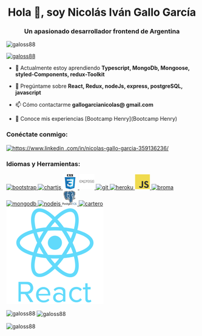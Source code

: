 <h1 align="center">Hola 👋, soy Nicolás Iván Gallo García</h1>
<h3 align="center">Un apasionado desarrollador frontend de Argentina</h3>

<p align="left"> <img src="https://komarev.com/ghpvc/?username=galoss88&label=Profile%20views&color=0e75b6&style=flat" alt="galoss88" /> </p>

<p align="left"> <a href=" https://github.com/ryo-ma/github-profile-trofeo"><img src="https://github-perfil-trofeo.vercel.app/?username=galoss88" alt="galoss88" /> </a> </p>

- 🌱 Actualmente estoy aprendiendo **Typescript, MongoDb, Mongoose, styled-Components, redux-Toolkit**

- 💬 Pregúntame sobre **React, Redux, nodeJs, express, postgreSQL, javascript**

- 📫 Cómo contactarme **gallogarcianicolas@ gmail.com**

- 📄 Conoce mis experiencias [Bootcamp Henry](Bootcamp Henry)

<h3 align="left">Conéctate conmigo:</h3>
<p align="left">
<a href="https://linkedin.com/en/https://www.linkedin.com/en/nicolas-gallo-garcia-359136236/" target="blank"><img align="center" src ="https://raw.githubusercontent.com/rahuldkjain/github-profile-readme-generator/master/src/images/icons/Social/linked-in-alt.svg" alt="https://www.linkedin .com/in/nicolas-gallo-garcia-359136236/" height="30" width="40" /></a>
</p>

<h3 align="left">Idiomas y Herramientas:</h3>
<p align="left"> <a href="https://getbootstrap.com" target="_blank" rel="noreferrer"> <img src="https://raw.githubusercontent.com/devicons/devicon /master/icons/bootstrap/bootstrap-plain-wordmark.svg" alt="bootstrap" width="40" height="40"/> </a> <a href="https://www.chartjs.org " target="_blank" rel="noreferrer"> <img src="https://www.chartjs.org/media/logo-title.svg" alt="chartjs" width="40" height="40" /> </a> <a href="https://www.w3schools.com/css/" target="_blank" rel="noreferrer"> <img src="https://raw.githubusercontent.com/devicons/devicon/master/icons/css3/css3-original-wordmark.svg" alt="css3" width="40" height="40"/> </a> <a href="https:// expressjs.com" target="_blank" rel="noreferrer"> <img src="https://raw.githubusercontent.com/devicons/devicon/master/icons/express/express-original-wordmark.svg" alt= "express" width="40" height="40"/> </a> <a href="https://git-scm.com/" target="_blank" rel="noreferrer"> <img src= "https://www.vectorlogo.zone/logos/git-scm/git-scm-icon.svg" alt="git" width="40" height="40"/> </a> <a href= "https://heroku.com" target="_blank" rel="noreferrer"> <img src="https://www.vectorlogo.zone/logos/heroku/heroku-icon.svg" alt="heroku" width="40" height= "40"/> </a> <a href="https://developer.mozilla.org/en-US/docs/Web/JavaScript" target="_blank" rel="noreferrer"> <img src=" https://raw.githubusercontent.com/devicons/devicon/master/icons/javascript/javascript-original.svg" alt="javascript" width="40" height="40"/> </a> <a href ="https://jestjs.io" target="_blank" rel="noreferrer"> <img src="https://www.vectorlogo.zone/logos/jestjsio/jestjsio-icon.svg" alt="broma "width="40" height="40"/> </a> <a href="https://www.mongodb.com/" target="_blank" rel="noreferrer"> <img src="https: //raw.githubusercontent.com/devicons/devicon/master/icons/mongodb/mongodb-original-wordmark.svg" alt="mongodb" width="40" height="40"/> </a> <a href ="https://nodejs.org" target="_blank" rel="noreferrer"> <img src="https://raw.githubusercontent.com/devicons/devicon/master/icons/nodejs/nodejs-original- wordmark.svg" alt="nodejs" width="40" height="40"/> </a> <a href="https://www.postgresql.org" target="_blank"rel="noreferrer"> <img src="https://raw.githubusercontent.com/devicons/devicon/master/icons/postgresql/postgresql-original-wordmark.svg" alt="postgresql" width="40" height ="40"/> </a> <a href="https://postman.com" target="_blank" rel="noreferrer"> <img src="https://www.vectorlogo.zone/logos /getpostman/getpostman-icon.svg" alt="cartero" ancho="40" altura="40"/> </a> <a href="https://reactjs.org/" target="_blank" rel ="noreferrer"> <img src="https://raw.githubusercontent.com/devicons/devicon/master/icons/react/react-original-wordmark.svg" alt="react"ancho="40" altura="40"/> </a> </p>

<p><img align="left" src="https://github-readme-stats.vercel.app/api/top-langs?username=galoss88&show_icons=true&locale=en&layout=compact" alt="galoss88" /> </p>

<p> <img align="center" src="https://github-readme-stats.vercel.app/api?username=galoss88&show_icons=true&locale=en" alt="galoss88" /> </p>

<p><img align="center" src="https://github-readme-streak-stats.herokuapp.com/?user=galoss88&" alt="galoss88" /></p>

